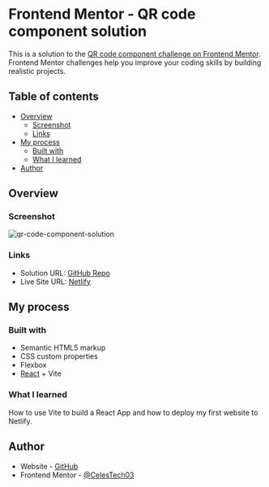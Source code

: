 # Frontend Mentor - QR code component solution

This is a solution to the [QR code component challenge on Frontend Mentor](https://www.frontendmentor.io/challenges/qr-code-component-iux_sIO_H). Frontend Mentor challenges help you improve your coding skills by building realistic projects.

## Table of contents

- [Overview](#overview)
  - [Screenshot](#screenshot)
  - [Links](#links)
- [My process](#my-process)
  - [Built with](#built-with)
  - [What I learned](#what-i-learned)
- [Author](#author)

## Overview

### Screenshot

![qr-code-component-solution](https://github.com/CelesTech03/Frontend-Mentor-Challenges-Newbie/assets/57969388/0d35a84f-280c-468e-9228-e1cfa6330575)

### Links

- Solution URL: [GitHub Repo](https://github.com/CelesTech03/Frontend-Mentor-Challenges-Newbie/tree/main/qr-code-component/qr-code-component)
- Live Site URL: [Netlify](https://celi-qr-code-component.netlify.app/)

## My process

### Built with

- Semantic HTML5 markup
- CSS custom properties
- Flexbox
- [React](https://reactjs.org/) + Vite

### What I learned

How to use Vite to build a React App and how to deploy my first website to Netlify.

## Author

- Website - [GitHub](https://github.com/CelesTech03)
- Frontend Mentor - [@CelesTech03](https://www.frontendmentor.io/profile/CelesTech03)

